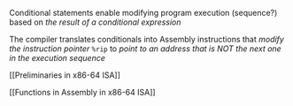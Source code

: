 Conditional statements enable modifying program execution (sequence?) based on *the result of a conditional expression*

The compiler translates conditionals into Assembly instructions that *modify the instruction pointer* `%rip` to *point to an address that is NOT the next one in the execution sequence*

[[Preliminaries in x86-64 ISA]]

[[Functions in Assembly in x86-64 ISA]]

